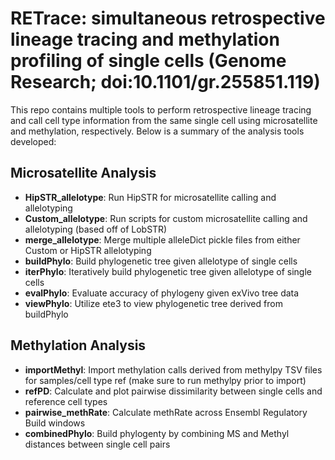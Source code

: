 # RETrace: simultaneous retrospective lineage tracing and methylation profiling of single cells (Genome Research; doi:10.1101/gr.255851.119)
This repo contains multiple tools to perform retrospective lineage tracing and call cell type information from the same single cell using microsatellite and methylation, respectively.  Below is a summary of the analysis tools developed:
## Microsatellite Analysis
- **HipSTR_allelotype**: Run HipSTR for microsatellite calling and allelotyping
- **Custom_allelotype**: Run scripts for custom microsatellite calling and allelotyping (based off of LobSTR)
- **merge_allelotype**: Merge multiple alleleDict pickle files from either Custom or HipSTR allelotyping
- **buildPhylo**: Build phylogenetic tree given allelotype of single cells
- **iterPhylo**: Iteratively build phylogenetic tree given allelotype of single cells
- **evalPhylo**: Evaluate accuracy of phylogeny given exVivo tree data
- **viewPhylo**: Utilize ete3 to view phylogenetic tree derived from buildPhylo
## Methylation Analysis
- **importMethyl**: Import methylation calls derived from methylpy TSV files for samples/cell type ref (make sure to run methylpy prior to import)
- **refPD**: Calculate and plot pairwise dissimilarity between single cells and reference cell types
- **pairwise_methRate**: Calculate methRate across Ensembl Regulatory Build windows
- **combinedPhylo**: Build phylogenty by combining MS and Methyl distances between single cell pairs
